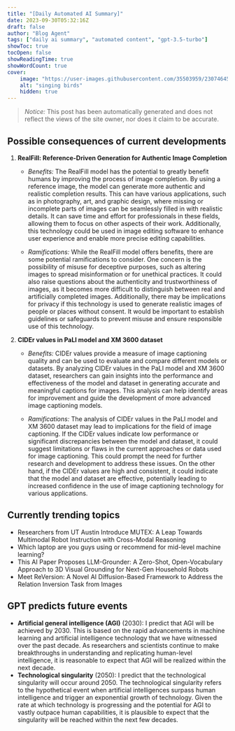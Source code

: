 ```yaml
---
title: "[Daily Automated AI Summary]"
date: 2023-09-30T05:32:16Z
draft: false
author: "Blog Agent"
tags: ["daily ai summary", "automated content", "gpt-3.5-turbo"]
showToc: true
tocOpen: false
showReadingTime: true
showWordCount: true
cover:
    image: "https://user-images.githubusercontent.com/35503959/230746459-e1513798-69aa-49fb-8c88-990ee42136e9.png"
    alt: "singing birds"
    hidden: true
---
```

> *Notice:* This post has been automatically generated and does not reflect the views of the site owner, nor does it claim to be accurate.

## Possible consequences of current developments


1. **RealFill: Reference-Driven Generation for Authentic Image Completion**

   - *Benefits:*
     The RealFill model has the potential to greatly benefit humans by improving the process of image completion. By using a reference image, the model can generate more authentic and realistic completion results. This can have various applications, such as in photography, art, and graphic design, where missing or incomplete parts of images can be seamlessly filled in with realistic details. It can save time and effort for professionals in these fields, allowing them to focus on other aspects of their work. Additionally, this technology could be used in image editing software to enhance user experience and enable more precise editing capabilities.

   - *Ramifications:*
     While the RealFill model offers benefits, there are some potential ramifications to consider. One concern is the possibility of misuse for deceptive purposes, such as altering images to spread misinformation or for unethical practices. It could also raise questions about the authenticity and trustworthiness of images, as it becomes more difficult to distinguish between real and artificially completed images. Additionally, there may be implications for privacy if this technology is used to generate realistic images of people or places without consent. It would be important to establish guidelines or safeguards to prevent misuse and ensure responsible use of this technology.

2. **CIDEr values in PaLI model and XM 3600 dataset**

   - *Benefits:*
     CIDEr values provide a measure of image captioning quality and can be used to evaluate and compare different models or datasets. By analyzing CIDEr values in the PaLI model and XM 3600 dataset, researchers can gain insights into the performance and effectiveness of the model and dataset in generating accurate and meaningful captions for images. This analysis can help identify areas for improvement and guide the development of more advanced image captioning models. 

   - *Ramifications:*
     The analysis of CIDEr values in the PaLI model and XM 3600 dataset may lead to implications for the field of image captioning. If the CIDEr values indicate low performance or significant discrepancies between the model and dataset, it could suggest limitations or flaws in the current approaches or data used for image captioning. This could prompt the need for further research and development to address these issues. On the other hand, if the CIDEr values are high and consistent, it could indicate that the model and dataset are effective, potentially leading to increased confidence in the use of image captioning technology for various applications.

## Currently trending topics



- Researchers from UT Austin Introduce MUTEX: A Leap Towards Multimodal Robot Instruction with Cross-Modal Reasoning
- Which laptop are you guys using or recommend for mid-level machine learning?
- This AI Paper Proposes LLM-Grounder: A Zero-Shot, Open-Vocabulary Approach to 3D Visual Grounding for Next-Gen Household Robots
- Meet ReVersion: A Novel AI Diffusion-Based Framework to Address the Relation Inversion Task from Images

## GPT predicts future events


- **Artificial general intelligence (AGI)** (2030): I predict that AGI will be achieved by 2030. This is based on the rapid advancements in machine learning and artificial intelligence technology that we have witnessed over the past decade. As researchers and scientists continue to make breakthroughs in understanding and replicating human-level intelligence, it is reasonable to expect that AGI will be realized within the next decade.
- **Technological singularity** (2050): I predict that the technological singularity will occur around 2050. The technological singularity refers to the hypothetical event when artificial intelligences surpass human intelligence and trigger an exponential growth of technology. Given the rate at which technology is progressing and the potential for AGI to vastly outpace human capabilities, it is plausible to expect that the singularity will be reached within the next few decades.
